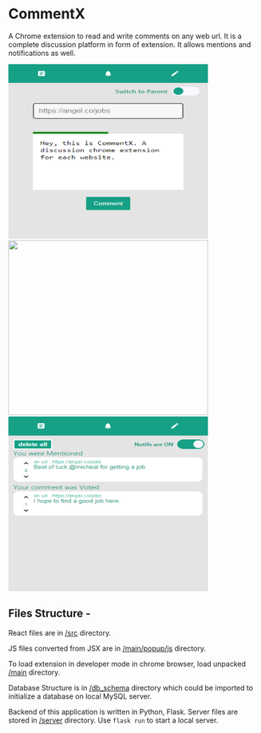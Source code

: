 
# CommentX

A Chrome extension to read and write comments on any web url. It is a complete discussion platform in form of extension. It allows mentions and notifications as well.

<img src="readme_util/CX.PNG" width="400px" height="350px" />
<img src="readme_util/CX1.JPG" width="400px" height="350px" />
<img src="readme_util/CX2.PNG" width="400px" height="350px" />


## Files Structure -

React files are in [/src](https://github.com/amifunny/CommentX/tree/main/src) directory.

JS files converted from JSX are in [/main/popup/js](https://github.com/amifunny/CommentX/tree/main/main/popup/js) directory.

To load extension in developer mode in chrome browser, load unpacked [/main](https://github.com/amifunny/CommentX/tree/main/main) directory.

Database Structure is in [/db_schema](https://github.com/amifunny/CommentX/tree/main/db_schema) directory which could be imported to initialize a database on local MySQL server.

Backend of this application is written in Python, Flask. Server files are stored in [/server](https://github.com/amifunny/CommentX/tree/main/server/) directory. Use `flask run` to start a local server.
